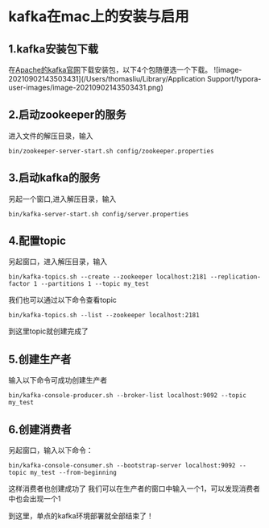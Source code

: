 # kafka在mac上的安装与启用

## 1.kafka安装包下载

在[Apache的kafka官网](https://www.apache.org/dyn/closer.cgi?path=/kafka/2.1.0/kafka_2.11-2.1.0.tgz)下载安装包，以下4个包随便选一个下载。
![image-20210902143503431](/Users/thomasliu/Library/Application Support/typora-user-images/image-20210902143503431.png)



## 2.启动zookeeper的服务

进入文件的解压目录，输入

```
bin/zookeeper-server-start.sh config/zookeeper.properties
```

## 3.启动kafka的服务

另起一个窗口,进入解压目录，输入

```
bin/kafka-server-start.sh config/server.properties
```



## 4.配置topic

另起窗口，进入解压目录，输入

```
bin/kafka-topics.sh --create --zookeeper localhost:2181 --replication-factor 1 --partitions 1 --topic my_test
```



我们也可以通过以下命令查看topic

```
bin/kafka-topics.sh --list --zookeeper localhost:2181
```



到这里topic就创建完成了

## 5.创建生产者

输入以下命令可成功创建生产者

```
bin/kafka-console-producer.sh --broker-list localhost:9092 --topic my_test
```



## 6.创建消费者

另起窗口，输入以下命令：

```
bin/kafka-console-consumer.sh --bootstrap-server localhost:9092 --topic my_test --from-beginning
```

这样消费者也创建成功了
我们可以在生产者的窗口中输入一个1，可以发现消费者中也会出现一个1



到这里，单点的kafka环境部署就全部结束了！